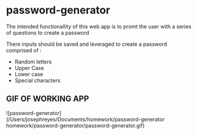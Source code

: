 # password-generator


The intended functionallity of this web app is to promt the user with a series of questions to create a password 

There inputs should be saved and leveraged to create a password comprised of :

 - Random letters
 - Upper Case
 - Lower case 
 - Special characters  

 ## GIF OF WORKING APP
![password-generator](/Users/josephreyes/Documents/homework/password-generator homework/password-generator/password-generator.gif)